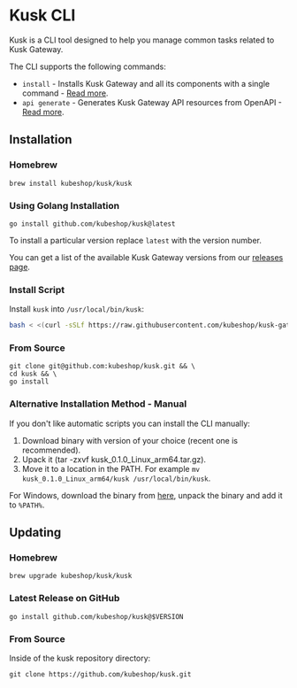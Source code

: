 # Kusk CLI

Kusk is a CLI tool designed to help you manage common tasks related to Kusk Gateway.

The CLI supports the following commands:

- `install` - Installs Kusk Gateway and all its components with a single command - [Read more](install-cmd.md).  
- `api generate` - Generates Kusk Gateway API resources from OpenAPI - [Read more](generate-cmd.md).

## **Installation**

### **Homebrew**

```
brew install kubeshop/kusk/kusk
```

### **Using Golang Installation**

```
go install github.com/kubeshop/kusk@latest
```

To install a particular version replace `latest` with the version number.

You can get a list of the available Kusk Gateway versions from our [releases page](https://github.com/kubeshop/kusk/releases).

### **Install Script**
Install `kusk` into `/usr/local/bin/kusk`:

```sh
bash < <(curl -sSLf https://raw.githubusercontent.com/kubeshop/kusk-gateway/main/cmd/kusk/scripts/install.sh)
```

### **From Source**
```
git clone git@github.com:kubeshop/kusk.git && \
cd kusk && \
go install
```

### **Alternative Installation Method - Manual**

If you don't like automatic scripts you can install the CLI manually:

1. Download binary with version of your choice (recent one is recommended).
2. Upack it (tar -zxvf kusk_0.1.0_Linux_arm64.tar.gz).
3. Move it to a location in the PATH. For example `mv kusk_0.1.0_Linux_arm64/kusk /usr/local/bin/kusk`.

For Windows, download the binary from [here](https://github.com/kubeshop/kusk/releases), unpack the binary and add it to `%PATH%`. 

## **Updating**
### **Homebrew**

```
brew upgrade kubeshop/kusk/kusk
```

### **Latest Release on GitHub**

```
go install github.com/kubeshop/kusk@$VERSION
```

### **From Source**

Inside of the kusk repository directory:

```
git clone https://github.com/kubeshop/kusk.git
```
